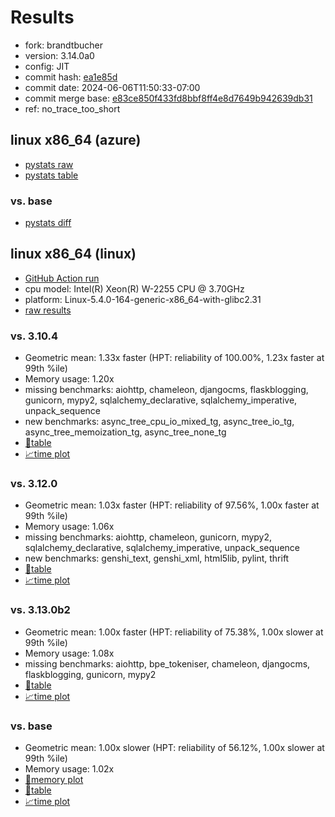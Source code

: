 # Results

- fork: brandtbucher
- version: 3.14.0a0
- config: JIT
- commit hash: [ea1e85d](https://github.com/brandtbucher/cpython/commit/ea1e85d)
- commit date: 2024-06-06T11:50:33-07:00
- commit merge base: [e83ce850f433fd8bbf8ff4e8d7649b942639db31](https://github.com/brandtbucher/cpython/commit/e83ce850f433fd8bbf8ff4e8d7649b942639db31)
- ref: no_trace_too_short

## linux x86_64 (azure)

- [pystats raw](bm-20240606-azure-x86_64-brandtbucher-no_trace_too_short-3.14.0a0-ea1e85d-pystats.json)
- [pystats table](bm-20240606-azure-x86_64-brandtbucher-no_trace_too_short-3.14.0a0-ea1e85d-pystats.md)

### vs. base

- [pystats diff](bm-20240606-azure-x86_64-brandtbucher-no_trace_too_short-3.14.0a0-ea1e85d-pystats-vs-base.md)

## linux x86_64 (linux)

- [GitHub Action run](https://github.com/faster-cpython/benchmarking/actions/runs/9406278079)
- cpu model: Intel(R) Xeon(R) W-2255 CPU @ 3.70GHz
- platform: Linux-5.4.0-164-generic-x86_64-with-glibc2.31
- [raw results](bm-20240606-linux-x86_64-brandtbucher-no_trace_too_short-3.14.0a0-ea1e85d.json)

### vs. 3.10.4

- Geometric mean: 1.33x faster (HPT: reliability of 100.00%, 1.23x faster at 99th %ile)
- Memory usage: 1.20x
- missing benchmarks: aiohttp, chameleon, djangocms, flaskblogging, gunicorn, mypy2, sqlalchemy_declarative, sqlalchemy_imperative, unpack_sequence
- new benchmarks: async_tree_cpu_io_mixed_tg, async_tree_io_tg, async_tree_memoization_tg, async_tree_none_tg
- [📄table](bm-20240606-linux-x86_64-brandtbucher-no_trace_too_short-3.14.0a0-ea1e85d-vs-3.10.4.md)
- [📈time plot](bm-20240606-linux-x86_64-brandtbucher-no_trace_too_short-3.14.0a0-ea1e85d-vs-3.10.4.svg)

### vs. 3.12.0

- Geometric mean: 1.03x faster (HPT: reliability of 97.56%, 1.00x faster at 99th %ile)
- Memory usage: 1.06x
- missing benchmarks: aiohttp, chameleon, gunicorn, mypy2, sqlalchemy_declarative, sqlalchemy_imperative, unpack_sequence
- new benchmarks: genshi_text, genshi_xml, html5lib, pylint, thrift
- [📄table](bm-20240606-linux-x86_64-brandtbucher-no_trace_too_short-3.14.0a0-ea1e85d-vs-3.12.0.md)
- [📈time plot](bm-20240606-linux-x86_64-brandtbucher-no_trace_too_short-3.14.0a0-ea1e85d-vs-3.12.0.svg)

### vs. 3.13.0b2

- Geometric mean: 1.00x faster (HPT: reliability of 75.38%, 1.00x slower at 99th %ile)
- Memory usage: 1.08x
- missing benchmarks: aiohttp, bpe_tokeniser, chameleon, djangocms, flaskblogging, gunicorn, mypy2
- [📄table](bm-20240606-linux-x86_64-brandtbucher-no_trace_too_short-3.14.0a0-ea1e85d-vs-3.13.0b2.md)
- [📈time plot](bm-20240606-linux-x86_64-brandtbucher-no_trace_too_short-3.14.0a0-ea1e85d-vs-3.13.0b2.svg)

### vs. base

- Geometric mean: 1.00x slower (HPT: reliability of 56.12%, 1.00x slower at 99th %ile)
- Memory usage: 1.02x
- [🧠memory plot](bm-20240606-linux-x86_64-brandtbucher-no_trace_too_short-3.14.0a0-ea1e85d-vs-base-mem.svg)
- [📄table](bm-20240606-linux-x86_64-brandtbucher-no_trace_too_short-3.14.0a0-ea1e85d-vs-base.md)
- [📈time plot](bm-20240606-linux-x86_64-brandtbucher-no_trace_too_short-3.14.0a0-ea1e85d-vs-base.svg)

